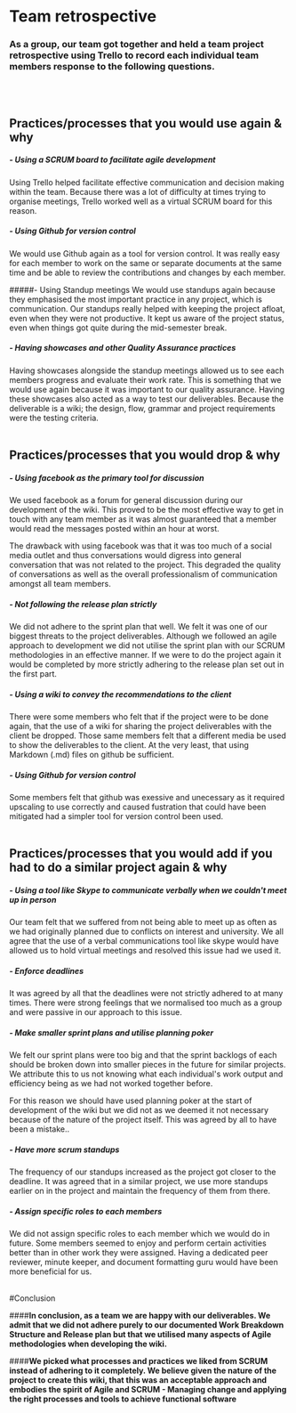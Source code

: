 # Team retrospective

### As a group, our team got together and held a team project retrospective using Trello to record each individual team members response to the following questions.
</br>
</br>

## Practices/processes that you would use again & why

##### - Using a SCRUM board to facilitate agile development
Using Trello helped facilitate effective communication and decision making within the team. Because there was a lot of difficulty at times trying to organise meetings, Trello worked well as a virtual SCRUM board for this reason.

##### - Using Github for version control
We would use Github again as a tool for version control. It was really easy for each member to work on the same or separate documents at the same time and be able to review the contributions and changes by each member.

#####- Using Standup meetings
We would use standups again because they emphasised the most important practice in any project, which is communication. Our standups really helped with keeping the project afloat, even when they were not productive. It kept us aware of the project status, even when things got quite during the mid-semester break.

##### - Having showcases and other Quality Assurance practices
Having showcases alongside the standup meetings allowed us to see each members progress and evaluate their work rate. This is something that we would use again because it was important to our quality assurance. Having these showcases also acted as a way to test our deliverables. Because the deliverable is a wiki; the design, flow, grammar and project requirements were the testing criteria.
</br>
</br>

## Practices/processes that you would drop & why

##### - Using facebook as the primary tool for discussion
We used facebook as a forum for general discussion during our development of the wiki. This proved to be the most effective way to get in touch with any team member as it was almost guaranteed that a member would read the messages posted within an hour at worst.

The drawback with using facebook was that it was too much of a social media outlet and thus conversations would digress into general conversation that was not related to the project. This degraded the quality of conversations as well as the overall professionalism of communication amongst all team members.

##### - Not following the release plan strictly
We did not adhere to the sprint plan that well. We felt it was one of our biggest threats to the project deliverables. Although we followed an agile approach to development we did not utilise the sprint plan with our SCRUM methodologies in an effective manner. If we were to do the project again it would be completed by more strictly adhering to the release plan set out in the first part.

##### - Using a wiki to convey the recommendations to the client
There were some members who felt that if the project were to be done again, that the use of a wiki for sharing the project deliverables with the client be dropped. Those same members felt that a different media be used to show the deliverables to the client. At the very least, that using Markdown (.md) files on github be sufficient.

##### - Using Github for version control
Some members felt that github was exessive and unecessary as it required upscaling to use correctly and caused fustration that could have been mitigated had a simpler tool for version control been used.
</br>
</br>


## Practices/processes that you would add if you had to do a similar project again & why

##### - Using a tool like Skype to communicate verbally when we couldn't meet up in person
Our team felt that we suffered from not being able to meet up as often as we had originally planned due to conflicts on interest and university. We all agree that the use of a verbal communications tool like skype would have allowed us to hold virtual meetings and resolved this issue had we used it.

##### - Enforce deadlines
It was agreed by all that the deadlines were not strictly adhered to at many times. There were strong feelings that we normalised too much as a group and were passive in our approach to this issue.

##### - Make smaller sprint plans and utilise planning poker
We felt our sprint plans were too big and that the sprint backlogs of each should be broken down into smaller pieces in the future for similar projects. We attribute this to us not knowing what each individual's work output and efficiency being as we had not worked together before. 

For this reason we should have used planning poker at the start of development of the wiki but we did not as we deemed it not necessary because of the nature of the project itself. This was agreed by all to have been a mistake..

##### - Have more scrum standups
The frequency of our standups increased as the project got closer to the deadline. It was agreed that in a similar project, we use more standups earlier on in the project and maintain the frequency of them from there.


##### - Assign specific roles to each members
We did not assign specific roles to each member which we would do in future. Some members seemed to enjoy and perform certain activities better than in other work they were assigned. Having a dedicated peer reviewer, minute keeper, and document formatting guru would have been more beneficial for us.
</br>
</br>


#Conclusion

####**In conclusion, as a team we are happy with our deliverables. We admit that we did not adhere purely to our documented Work Breakdown Structure and Release plan but that we utilised many aspects of Agile methodologies when developing the wiki.**

####**We picked what processes and practices we liked from SCRUM instead of adhering to it completely. We believe given the nature of the project to create this wiki, that this was an acceptable approach and embodies the spirit of Agile and SCRUM - Managing change and applying the right processes and tools to achieve functional software**
